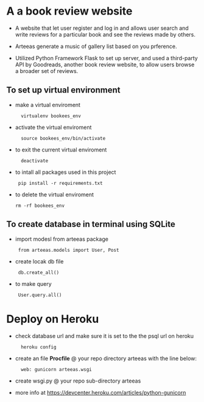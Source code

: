 # A  a book review website
- A website that let user register and log in and allows user search and write reviews for a particular book and see the reviews made by others.
- Arteeas generate a music of gallery list based on you prference.

- Utilized Python Framework Flask to set up server, and used a third-party API by Goodreads, another book review website, to allow users browse a broader set of reviews.

## To set up virtual environment
- make a virtual enviroment

        virtualenv bookees_env

- activate the virtual enviroment

        source bookees_env/bin/activate

- to exit the current virtual enviroment

        deactivate

 - to intall all packages used in this project

        pip install -r requirements.txt

  - to delete the virtual enviroment  <br>

        rm -rf bookees_env     

## To create database in terminal using SQLite
- import modesl from arteeas package

       from arteeas.models import User, Post

- create locak db file

       db.create_all()

- to make query

       User.query.all()

# Deploy on Heroku
- check database url and make sure it is set to the the psql url on heroku

        heroku config
- create an file **Procfile** @ your repo directory arteeas with the line below:

        web: gunicorn arteeas.wsgi

- create wsgi.py @ your repo sub-directory arteeas
- more info at https://devcenter.heroku.com/articles/python-gunicorn
